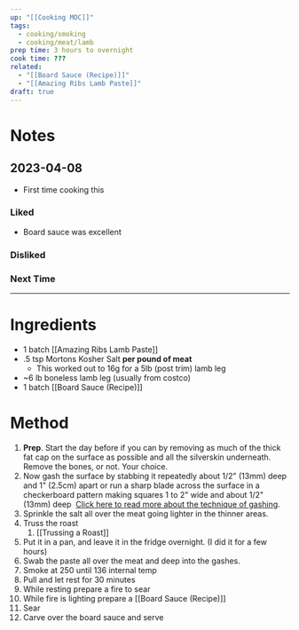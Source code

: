 ```yaml
---
up: "[[Cooking MOC]]"
tags:
  - cooking/smoking
  - cooking/meat/lamb
prep time: 3 hours to overnight
cook time: ???
related:
  - "[[Board Sauce (Recipe)]]"
  - "[[Amazing Ribs Lamb Paste]]"
draft: true
---
```

# Notes
## 2023-04-08
* First time cooking this
### Liked
* Board sauce was excellent
### Disliked

### Next Time

---
# Ingredients
* 1 batch [[Amazing Ribs Lamb Paste]]
* .5 tsp Mortons Kosher Salt **per pound of meat**
	* This worked out to 16g for a 5lb (post trim) lamb leg
* ~6 lb boneless lamb leg (usually from costco)
* 1 batch [[Board Sauce (Recipe)]]
# Method
1. **Prep**. Start the day before if you can by removing as much of the thick fat cap on the surface as possible and all the silverskin underneath. Remove the bones, or not. Your choice.
2. Now gash the surface by stabbing it repeatedly about 1/2" (13mm) deep and 1" (2.5cm) apart or run a sharp blade across the surface in a checkerboard pattern making squares 1 to 2" wide and about 1/2" (13mm) deep  [Click here to read more about the technique of gashing](https://amazingribs.com/tested-recipes/marinades-and-brinerades/science-of-marinades-and-brinerades/). 
3. Sprinkle the salt all over the meat going lighter in the thinner areas.
4. Truss the roast
	1. [[Trussing a Roast]]
5. Put it in a pan, and leave it in the fridge overnight. (I did it for a few hours)
6. Swab the paste all over the meat and deep into the gashes.
7. Smoke at 250 until 136 internal temp
8. Pull and let rest for 30 minutes
9. While resting prepare a fire to sear
10. While fire is lighting prepare a [[Board Sauce (Recipe)]]
11. Sear
12. Carve  over the board sauce and serve